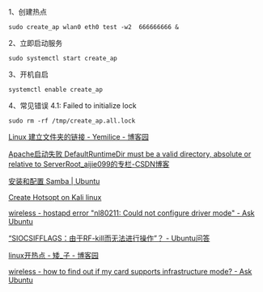 1、创建热点
```batch
sudo create_ap wlan0 eth0 test -w2  666666666 &
```

2、立即启动服务
```batch
sudo systemctl start create_ap
```

3、开机自启
```batch
systemctl enable create_ap
```
4、常见错误
4.1: Failed to initialize lock
```batch
sudo rm -rf /tmp/create_ap.all.lock
```

[Linux 建立文件夹的链接 - Yemilice - 博客园](https://www.cnblogs.com/Yemilice/p/6217285.html)

[Apache启动失败 DefaultRuntimeDir must be a valid directory, absolute or relative to ServerRoot_aijie099的专栏-CSDN博客](https://blog.csdn.net/aijie099/article/details/111828295)

[安装和配置 Samba | Ubuntu](https://ubuntu.com/tutorials/install-and-configure-samba#1-overview)

[Create Hotsopt on Kali linux](https://forums.kali.org/showthread.php?4643-Create-Hotsopt-on-Kali-linux)

[wireless - hostapd error "nl80211: Could not configure driver mode" - Ask Ubuntu](https://askubuntu.com/questions/472794/hostapd-error-nl80211-could-not-configure-driver-mode)

[“SIOCSIFFLAGS：由于RF-kill而无法进行操作”？ - Ubuntu问答](https://ubuntuqa.com/article/1570.html)

[linux开热点 - 矮_子 - 博客园](https://www.cnblogs.com/huangshengpeng/p/13860573.html)

[wireless - how to find out if my card supports infrastructure mode? - Ask Ubuntu](https://askubuntu.com/questions/106745/how-to-find-out-if-my-card-supports-infrastructure-mode)
